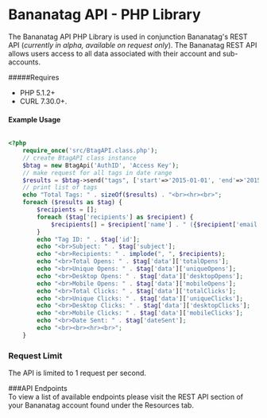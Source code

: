 # Bananatag API - PHP Library
The Bananatag API PHP Library is used in conjunction Bananatag's REST API (*currently in alpha, available on request only*). The Bananatag REST API allows users access to all data associated with their account and sub-accounts. 

#####Requires
 * PHP 5.1.2+ 
 * CURL 7.30.0+.

#### Example Usage
```php

<?php
    require_once('src/BtagAPI.class.php');
    // create BtagAPI class instance
	$btag = new BtagApi('AuthID', 'Access Key');
    // make request for all tags in date range
	$results = $btag->send("tags", ['start'=>'2015-01-01', 'end'=>'2015-02-01']);
    // print list of tags
    echo "Total Tags: " . sizeOf($results) . "<br><hr><br>";
    foreach ($results as $tag) {
        $recipients = [];
        foreach ($tag['recipients'] as $recipient) {
            $recipients[] = $recipient['name'] . " ({$recipient['email']})";
        }
        echo "Tag ID: " . $tag['id'];
        echo "<br>Subject: " . $tag['subject'];
        echo "<br>Recipients: " . implode(", ", $recipients);
        echo "<br>Total Opens: " . $tag['data']['totalOpens'];
        echo "<br>Unique Opens: " . $tag['data']['uniqueOpens'];
        echo "<br>Desktop Opens: " . $tag['data']['desktopOpens'];
        echo "<br>Mobile Opens: " . $tag['data']['mobileOpens'];
        echo "<br>Total Clicks: " . $tag['data']['totalClicks'];
        echo "<br>Unique Clicks: " . $tag['data']['uniqueClicks'];
        echo "<br>Desktop Clicks: " . $tag['data']['desktopClicks'];
        echo "<br>Mobile Clicks: " . $tag['data']['mobileClicks'];
        echo "<br>Date Sent: " . $tag['dateSent'];
        echo "<br><br><hr><br>";
    }
```
### Request Limit
The API is limited to 1 request per second.

###API Endpoints  
To view a list of available endpoints please visit the REST API section of your Bananatag account found under the Resources tab.
